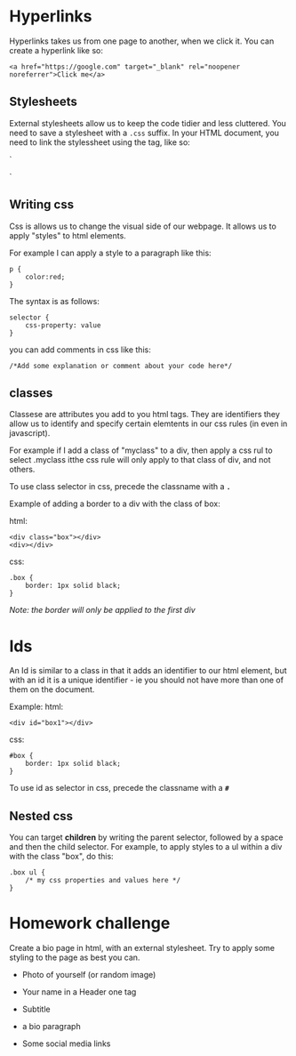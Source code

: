 # Hyperlinks

Hyperlinks takes us from one page to another, when we click it. You can create a hyperlink  like so:

`
<a href="https://google.com" target="_blank" rel="noopener noreferrer">Click me</a>
`


## Stylesheets

External stylesheets allow us to keep the code tidier and less cluttered. You need to save a stylesheet with a `.css` suffix. In your HTML document, you need to link the stylessheet using the <link> tag, like so:

`
<link rel="stylesheet" href="path/to/your/stylesheet.css">
`

## Writing css

Css is allows us to change the visual side of our webpage. It allows us to apply "styles" to html elements.

For example I can apply a style to a paragraph like this: 

```
p {
    color:red;
}
```

The syntax is as follows:

```
selector {
    css-property: value
}
```

you can add comments in css like this:

```
/*Add some explanation or comment about your code here*/
```

## classes

Classese are attributes you add to you html tags. They are identifiers they allow us to identify and specify certain elemtents in our css rules (in even in javascript). 

For example if I add a class of "myclass" to a div, then apply a css rul to select .myclass itthe css rule will only apply to that class of div, and not others.

To use class selector in css, precede the classname with a **`.`**

Example of adding a border to a div with the class of box:

html:
```
<div class="box"></div>
<div></div>
```

css:
```
.box {
    border: 1px solid black;
}
```
*Note: the border will only be applied to the first div*

# Ids
An Id is similar to a class in that it adds an identifier to our html element, but with an id it is a unique identifier - ie you should not have more than one of them on the document.

Example:
html:
```
<div id="box1"></div>
```

css:
```
#box {
    border: 1px solid black;
}
```
To use id as selector in css, precede the classname with a **`#`**

## Nested css

You can target **children** by writing the parent selector, followed by a space and then the child selector. For example, to apply styles to a ul within a div with the class "box", do this:

```
.box ul {
    /* my css properties and values here */
}
```

# Homework challenge

Create a bio page in html, with an external stylesheet. Try to apply some styling to the page as best you can.

- Photo of yourself (or random image)

- Your name in a Header one tag

- Subtitle

- a bio paragraph

- Some social media links




